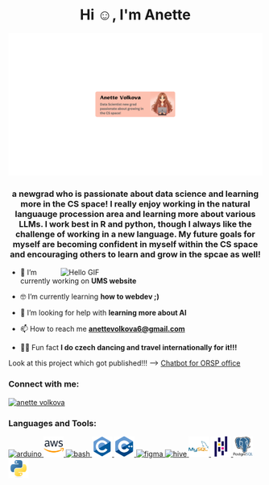<h1 align="center">Hi ☺️, I'm Anette</h1>

<img src="./Anette%20Volkova%20(1).png" alt="Image Description" style="width:1000px; border:none;" />

<h3 align="center">a newgrad who is passionate about data science and learning more in the CS space! I really enjoy working in the natural languauge procession area and learning more about various LLMs. I work best in R and python, though I always like the challenge of working in a new language. My future goals for myself are becoming confident in myself within the CS space and encouraging others to learn and grow in the spcae as well! </h3>


<p>
  <img align="right" src="https://media.giphy.com/media/OnnUZxcHsbBN6/giphy.gif" alt="Hello GIF" width="400" >

  
- 👾 I’m currently working on **UMS website**

- 🤓 I’m currently learning **how to webdev ;)**

- 🤝 I’m looking for help with **learning more about AI**

- 📫 How to reach me **anettevolkova6@gmail.com**

- 💃🏼 Fun fact **I do czech dancing and travel internationally for it!!!**

Look at this project which got published!!! --> [Chatbot for ORSP office](https://dl.acm.org/doi/10.1145/3686852.3686886)
</p>


<h3 align="left">Connect with me:</h3>
<p align="left">
<a href="https://linkedin.com/in/anette volkova" target="blank"><img align="center" src="https://raw.githubusercontent.com/rahuldkjain/github-profile-readme-generator/master/src/images/icons/Social/linked-in-alt.svg" alt="anette volkova" height="30" width="40" /></a>
</p>

<h3 align="left">Languages and Tools:</h3>
<p align="left"> <a href="https://www.arduino.cc/" target="_blank" rel="noreferrer"> <img src="https://cdn.worldvectorlogo.com/logos/arduino-1.svg" alt="arduino" width="40" height="40"/> </a> <a href="https://aws.amazon.com" target="_blank" rel="noreferrer"> <img src="https://raw.githubusercontent.com/devicons/devicon/master/icons/amazonwebservices/amazonwebservices-original-wordmark.svg" alt="aws" width="40" height="40"/> </a> <a href="https://www.gnu.org/software/bash/" target="_blank" rel="noreferrer"> <img src="https://www.vectorlogo.zone/logos/gnu_bash/gnu_bash-icon.svg" alt="bash" width="40" height="40"/> </a> <a href="https://www.cprogramming.com/" target="_blank" rel="noreferrer"> <img src="https://raw.githubusercontent.com/devicons/devicon/master/icons/c/c-original.svg" alt="c" width="40" height="40"/> </a> <a href="https://www.w3schools.com/cpp/" target="_blank" rel="noreferrer"> <img src="https://raw.githubusercontent.com/devicons/devicon/master/icons/cplusplus/cplusplus-original.svg" alt="cplusplus" width="40" height="40"/> </a> <a href="https://www.figma.com/" target="_blank" rel="noreferrer"> <img src="https://www.vectorlogo.zone/logos/figma/figma-icon.svg" alt="figma" width="40" height="40"/> </a> <a href="https://hive.apache.org/" target="_blank" rel="noreferrer"> <img src="https://www.vectorlogo.zone/logos/apache_hive/apache_hive-icon.svg" alt="hive" width="40" height="40"/> </a> <a href="https://www.mysql.com/" target="_blank" rel="noreferrer"> <img src="https://raw.githubusercontent.com/devicons/devicon/master/icons/mysql/mysql-original-wordmark.svg" alt="mysql" width="40" height="40"/> </a> <a href="https://pandas.pydata.org/" target="_blank" rel="noreferrer"> <img src="https://raw.githubusercontent.com/devicons/devicon/2ae2a900d2f041da66e950e4d48052658d850630/icons/pandas/pandas-original.svg" alt="pandas" width="40" height="40"/> </a> <a href="https://www.postgresql.org" target="_blank" rel="noreferrer"> <img src="https://raw.githubusercontent.com/devicons/devicon/master/icons/postgresql/postgresql-original-wordmark.svg" alt="postgresql" width="40" height="40"/> </a> <a href="https://www.python.org" target="_blank" rel="noreferrer"> <img src="https://raw.githubusercontent.com/devicons/devicon/master/icons/python/python-original.svg" alt="python" width="40" height="40"/> </a> </p>
